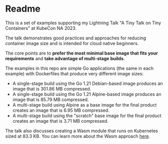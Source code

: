 # Readme

This is a set of examples supporting my Lightning Talk "A Tiny Talk on Tiny Containers" at KubeCon NA 2023.  
  
The talk demonstrates good practices and approaches for reducing container image size and is intended for cloud native beginners.  
  
The core points are to **prefer the most minimal base image that fits your requirements** and **take advantage of multi-stage builds**.  
  
The examples in this repo are simple Go applications (the same in each example) with Dockerfiles that produce very different image sizes:  
  
* A single-stage build using the Go 1.21 Debian-based image produces an image that is 301.86 MB compressed.
* A single-stage build using the Go 1.21 Alpine-based image produces an image that is 85.79 MB compressed.
* A multi-stage build using Alpine as a base image for the final product creates an image that is 6.95 MB compressed.
* A multi-stage build using the "scratch" base image for the final product creates an image that is 3.71 MB compressed.  
  
The talk also discusses creating a Wasm module that runs on Kubernetes sized at 83.3 KB. You can learn more about the Wasm approach [here](https://vmblog.com/archive/2023/11/02/how-to-build-a-webassembly-on-kubernetes-development-environment-with-k0s-and-spin.aspx).

